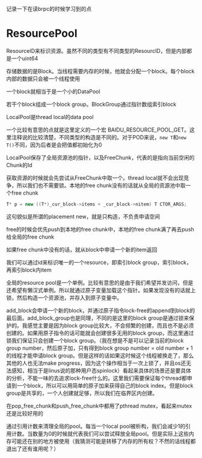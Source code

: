 记录一下在读brpc的时候学习到的点

# ResourcePool

ResourceID来标识资源。虽然不同的类型有不同类型的ResourcID，但是内部都是一个uint64

存储数据的是Block。当线程需要内存的时候，他就会分配一个block。每个block内部的数据只会被一个线程使用

一个block就相当于是一个小的DataPool

若干个block组成一个block group。BlockGroup通过指针数组索引block

LocalPool是thread local的data pool

一个比较有意思的点就是这里定义的一个宏 BAIDU_RESOURCE_POOL_GET。这里注释说的比较清楚，不同类型的构造是不同的。对于POD来说，`new T`和`new T()`不同，因为后者是会把值都初始化为0

LocalPool保存了全局资源池的指针，以及FreeChunk，代表的是指向当前空闲的Chunk的Id

获取资源的时候就会先尝试从FreeChunk中取一个。thread local就不会出现竞争，所以我们也不需要锁。本地的free chunk没有的话就从全局的资源池中取一个free chunk

```cpp
T* p = new ((T*)_cur_block->items + _cur_block->nitem) T CTOR_ARGS;
```

这句貌似是所谓的placement new，就是只构造，不负责申请空间

free的时候会优先push到本地的free chunk中，本地的free chunk满了再去push给全局的free chunk

如果free chunk中没有的话，就从block中申请一个新的item返回

我们可以通过id来标识唯一的一个resource，即索引block group，索引block，再索引block内item

全局的resource pool是一个单例。比较有意思的是由于我们希望并发访问，但是还希望有懒汉式单例。所以就通过原子变量加载这个指针。如果发现没有的话就上锁，然后构造一个资源池，并存入到原子变量中。

add_block会申请一个新的block，并通过原子指令lock-free的append到block的最后面。add_block_group也是同理，不同的是这里的block group是通过锁来保护的。我感觉主要是因为block group比较大，不会频繁的创建，而且也不是必须创建的。如果用原子指令的话可能就会创建很多无用的block group，而这里通过锁我们保证只会创建一个block group。（我在想是不是可以记录当前的block group number，然后原子加，只有得到block group number = old number + 1的线程才能申请block group。但是这样的话如果这时候这个线程被换走了，那么其他的人也无法make progress，因为这个操作相当于一次上锁了，并且os还无法感知，相当于是linus说的那种用户态spinlock）看起来具体的场景还是要具体的分析，不能一味的去追求lock-free什么的。这里我们需要保证每个thread都申请到一个block，所以可以用简单的原子加来获得自己的block index。但是block group是共享的，一个人创建就足够，所以我们在临界区内创建。

在pop_free_chunk和push_free_chunk中都用了pthread mutex，看起来mutex还是比较好用的

通过引用计数来清理全局的pool。每当一个local pool被析构，我们会减少1的引用计数。当数量为0的时候就代表我们可以尝试释放全局pool。但是实际上这些内存可能还在别的地方被使用（我猜测可能是转移了内存的所有权？不然的话线程都退出了还有谁用呢？）